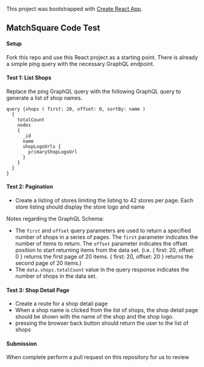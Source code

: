 This project was bootstrapped with [Create React App](https://github.com/facebook/create-react-app).

## MatchSquare Code Test

#### Setup
Fork this repo and use this React project as a starting point. There is already a simple ping query with the necessary GraphQL endpoint.

#### Test 1: List Shops
Replace the ping GraphQL query with the following GraphQL query to generate a list of shop names.
```
query {shops ( first: 20, offset: 0, sortBy: name )
  {
    totalCount
    nodes
    {
      _id
      name
      shopLogoUrls {
        primaryShopLogoUrl
      }
    }
  }
}
```
#### Test 2: Pagination
- Create a listing of stores limiting the listing to 42 stores per page.  Each store listing should display the store logo and name

Notes regarding the GraphQL Schema: 
- The `first` and `offset` query parameters are used to return a specified number of shops in a series of pages. The `first` parameter indicates the number of items to return. The `offset` parameter indicates the offset position to start returning items from the data set. (i.e. { first: 20, offset: 0 } returns the first page of 20 items. { first: 20, offset: 20 } returns the second page of 20 items.) 
- The `data.shops.totalCount` value in the query response indicates the number of shops in the data set.

#### Test 3: Shop Detail Page
- Create a route for a shop detail page
- When a shop name is clicked from the list of shops, the shop detail page should be shown with the name of the shop and the shop logo.
- pressing the browser back button should return the user to the list of shops

#### Submission
When complete perform a pull request on this repository for us to review
